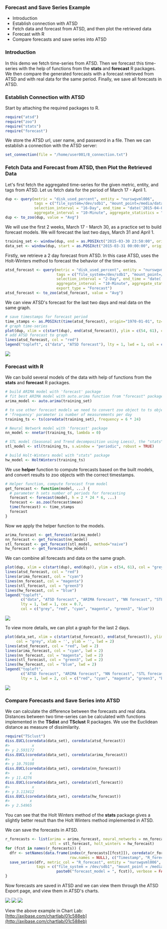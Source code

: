 ### Forecast and Save Series Example

-   Introduction
-   Establish connection with ATSD
-   Fetch data and forecast from ATSD, and then plot the retrieved data
-   Forecast with R
-   Compare forecasts and save series into ATSD

### Introduction

In this demo we fetch time-series from ATSD. Then we forecast this time-series with the help of functions from the **stats** and **forecast** R packages. We then compare the generated forecasts with a forecast retrieved from ATSD and with real data for the same period. Finally, we save all forecasts in ATSD.

### Establish Connection with ATSD

Start by attaching the required packages to R.

``` r
require("atsd")
require("zoo")
require("stats")
require("forecast")
```

We store the ATSD url, user name, and password in a file. Then we can establish a connection with the ATSD server:

``` r
set_connection(file = "/home/user001/8_connection.txt")
```

### Fetch Data and Forecast from ATSD, then Plot the Retrieved Data

Let's first fetch the aggregated time-series for the given metric, entity, and tags from ATSD. Let us fetch data for the period of March 17 - April 1.

``` r
dup <- query(metric = "disk_used_percent", entity = "nurswgvml006",
             tags = c("file_system=/dev/sdb1", "mount_point=/media/datadrive"),
             selection_interval = "16-Day", end_time = "date('2015-04-02')",
             aggregate_interval = "10-Minute", aggregate_statistics = "Avg")
dup <- to_zoo(dup, value = "Avg")
```

We will use the first 2 weeks, March 17 - March 30, as a practice set to build forecast models. We will forecast the last two days, March 31 and April 1.

``` r
training_set <- window(dup, end = as.POSIXct("2015-03-30 23:50:00", origin="1970-01-01", tz="GMT"))
data_set <- window(dup, start = as.POSIXct("2015-03-31 00:00:00", origin="1970-01-01", tz="GMT"))
```

Firstly, we retrieve a 2 day forecast from ATSD. In this case ATSD, uses the Holt-Winters method to forecast the behavior of the time-series.

``` r
atsd_forecast <- query(metric = "disk_used_percent", entity = "nurswgvml006",
                       tags = c("file_system=/dev/sdb1", "mount_point=/media/datadrive"),
                       selection_interval = "2-Day", end_time = "date('2015-04-02')",
                       aggregate_interval = "10-Minute", aggregate_statistics = "Avg",
                       export_type = "Forecast")
atsd_forecast <- to_zoo(atsd_forecast, value = "Avg")
```

We can view ATSD's forecast for the last two days and real data on the same graph.

``` r
# save timestamps for forecast period
time_stamps <- as.POSIXct(time(atsd_forecast), origin="1970-01-01", tz="GMT")
# graph time-series
plot(dup, xlim = c(start(dup), end(atsd_forecast)), ylim = c(54, 61), col = "grey", xlab = '', ylab = '')
# add ATSD forecast to graph
lines(atsd_forecast, col = "red")
legend("topleft", c("data", "ATSD forecast"), lty = 1, lwd = 1, col = c("grey", "red"))
```

![](forecast_and_save_series_example_files/figure-markdown_github/unnamed-chunk-7-1.png)

### Forecast with R

We can build several models of the data with help of functions from the **stats** and **forecast** R packages.

``` r
# build ARIMA model with 'forecast' package
# fit best ARIMA model with auto.arima function from "forecast" package
arima_model <- auto.arima(training_set)

# to use other forecast models we need to convert zoo object to ts object
# 'frequency' parameter is number of measurements per day
training_ts <- ts(coredata(training_set), frequency = 6 * 24)

# Neural Network model with 'forecast' package
nn_model <- nnetar(training_ts, lambda = 0)

# STL model (Seasonal and Trend decomposition using Loess), the "stats" package
stl_model <- stl(training_ts, s.window = "periodic", robust = TRUE)

# build Holt-Winters model with "stats" package
hw_model <- HoltWinters(training_ts)
```

We use **helper** function to compute forecasts based on the built models, and convert results to zoo objects with the correct timestamps.

``` r
# Helper function, compute forecast from model
get_forecast <- function(model, ...) {
  # parameter h sets number of periods for forecasting
  forecast <- forecast(model, h = 2 * 24 * 6, ...)
  forecast <- as.zoo(forecast$mean)
  time(forecast) <- time_stamps
  forecast
}
```

Now we apply the helper function to the models.

``` r
arima_forecast <- get_forecast(arima_model)
nn_forecast <- get_forecast(nn_model)
stl_forecast <- get_forecast(stl_model, method="naive")
hw_forecast <- get_forecast(hw_model)
```

We can combine all forecasts and data on the same graph.

``` r
plot(dup, xlim = c(start(dup), end(dup)), ylim = c(54, 61), col = "grey", xlab = '', ylab = '')
lines(atsd_forecast, col = "red")
lines(arima_forecast, col = "cyan")
lines(nn_forecast, col = "magenta")
lines(stl_forecast, col = "green3")
lines(hw_forecast, col = "blue")
legend("topleft", 
       c("data", "ATSD forecast", "ARIMA forecast", "NN forecast", "STL forecast", "HW forecats"), 
       lty = 1, lwd = 1, cex = 0.7,
       col = c("grey", "red", "cyan", "magenta", "green3", "blue"))
```

![](forecast_and_save_series_example_files/figure-markdown_github/unnamed-chunk-11-1.png)

To view more details, we can plot a graph for the last 2 days.

``` r
plot(data_set, xlim = c(start(atsd_forecast), end(atsd_forecast)), ylim = c(54, 61), 
     col = "grey", xlab = '', ylab = '', lwd = 2)
lines(atsd_forecast, col = "red", lwd = 2)
lines(arima_forecast, col = "cyan", lwd = 2)
lines(nn_forecast, col = "magenta", lwd = 2)
lines(stl_forecast, col = "green3", lwd = 2)
lines(hw_forecast, col = "blue", lwd = 2)
legend("topleft", 
       c("ATSD forecast", "ARIMA forecast", "NN forecast", "STL forecast", "HW forecats"), 
       lty = 1, lwd = 2, col = c("red", "cyan", "magenta", "green3", "blue"))
```

![](forecast_and_save_series_example_files/figure-markdown_github/unnamed-chunk-12-1.png)

### Compare Forecasts and Save Series into ATSD

We can calculate the difference between the forecasts and real data. Distances between two time-series can be calculated with functions implemented in the **TSdist** and **TSclust** R packages. We use the Euclidean distance as measure of dissimilarity.

``` r
require("TSclust")
diss.EUCL(coredata(data_set), coredata(atsd_forecast))
#>          x
#> y 2.593172
diss.EUCL(coredata(data_set), coredata(arima_forecast))
#>          x
#> y 10.79108
diss.EUCL(coredata(data_set), coredata(nn_forecast))
#>         x
#> y 11.4276
diss.EUCL(coredata(data_set), coredata(stl_forecast))
#>          x
#> y 3.113412
diss.EUCL(coredata(data_set), coredata(hw_forecast))
#>         x
#> y 2.54965
```

You can see that the Holt Winters method of the **stats** package gives a slightly better result than the Holt Winters method implemented in ATSD.

We can save the forecasts in ATSD.

``` r
r_forecasts <- list(arima = arima_forecast, neural_networks = nn_forecast, 
                    stl = stl_forecast, holt_winters = hw_forecast)
for (fcst in names(r_forecasts)) {
  dfr <- setNames(data.frame(index(r_forecasts[[fcst]]), coredata(r_forecasts[[fcst]]), 
                             row.names = NULL), c("Timestamp", "R_forecast"))
  save_series(dfr, metric_col = "R_forecast", entity = "nurswgvml006", 
              tags = c("file_system = /dev/sdb1", "mount_point = /media/datadrive", 
                       paste0("forecast_model = ", fcst)), verbose = FALSE)
}
```

Now forecasts are saved in ATSD and we can view them through the ATSD Export page, and view them in ATSD's charts.

![](forecast_and_save_series_example_files/figure-markdown_github/atsd_saved_series_export_tab.png)
![](forecast_and_save_series_example_files/figure-markdown_github/atsd_saved_series_charts.png)
![](forecast_and_save_series_example_files/figure-markdown_github/atsd_saved_series_charts_zoomed_in.png)

View the above example in Chart Lab: 
[http://axibase.com/chartlab/01c588eb](http://axibase.com/chartlab/01c588eb)
